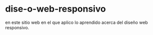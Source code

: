 # dise-o-web-responsivo
en este sitio web en el que aplico lo aprendido acerca del diseño web responsivo.
